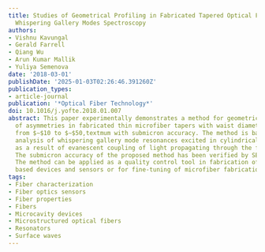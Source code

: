 ```yaml
---
title: Studies of Geometrical Profiling in Fabricated Tapered Optical Fibers Using
  Whispering Gallery Modes Spectroscopy
authors:
- Vishnu Kavungal
- Gerald Farrell
- Qiang Wu
- Arun Kumar Mallik
- Yuliya Semenova
date: '2018-03-01'
publishDate: '2025-01-03T02:26:46.391260Z'
publication_types:
- article-journal
publication: '*Optical Fiber Technology*'
doi: 10.1016/j.yofte.2018.01.007
abstract: This paper experimentally demonstrates a method for geometrical profiling
  of asymmetries in fabricated thin microfiber tapers with waist diameters ranging
  from $∼$10 to $∼$50,textmum with submicron accuracy. The method is based on the
  analysis of whispering gallery mode resonances excited in cylindrical fiber resonators
  as a result of evanescent coupling of light propagating through the fiber taper.
  The submicron accuracy of the proposed method has been verified by SEM studies.
  The method can be applied as a quality control tool in fabrication of microfiber
  based devices and sensors or for fine-tuning of microfiber fabrication set-ups.
tags:
- Fiber characterization
- Fiber optics sensors
- Fiber properties
- Fibers
- Microcavity devices
- Microstructured optical fibers
- Resonators
- Surface waves
---
```

